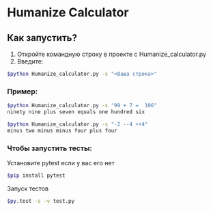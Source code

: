 # Humanize Calculator

## Как запустить?
1. Откройте командную строку в проекте с Humanize_calculator.py
2. Введите:
 
```bash
$python Humanize_calculator.py -s "<Ваша строка>"
```

### Пример:

```bash
$python Humanize_calculator.py -s "99 + 7 =  106"
ninety nine plus seven equals one hundred six
```
```bash
$python Humanize_calculator.py -s "-2 --4 ++4"
minus two minus minus four plus four
```

### Чтобы запустить тесты:

Установите pytest если у вас его нет
```bash
$pip install pytest
```
Запуск тестов
```bash
$py.test -s -v test.py
```
